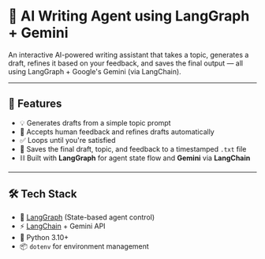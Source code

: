 # 🧠 AI Writing Agent using LangGraph + Gemini

An interactive AI-powered writing assistant that takes a topic, generates a draft, refines it based on your feedback, and saves the final output — all using LangGraph + Google's Gemini (via LangChain).

---

## 🚀 Features

- 💡 Generates drafts from a simple topic prompt
- 🔁 Accepts human feedback and refines drafts automatically
- ✅ Loops until you're satisfied
- 💾 Saves the final draft, topic, and feedback to a timestamped `.txt` file
- ⛓️ Built with **LangGraph** for agent state flow and **Gemini** via **LangChain**

---

## 🛠️ Tech Stack

- 🧠 [LangGraph](https://github.com/langchain-ai/langgraph) (State-based agent control)
- ⚡ [LangChain](https://github.com/langchain-ai/langchain) + Gemini API
- 🐍 Python 3.10+
- 📦 `dotenv` for environment management
